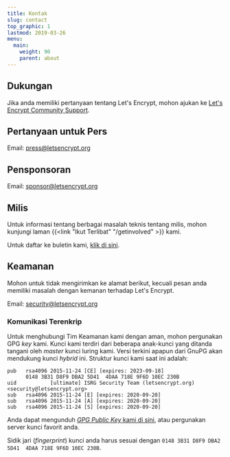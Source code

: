 ```yaml
---
title: Kontak
slug: contact
top_graphic: 1
lastmod: 2019-03-26
menu:
  main:
    weight: 90
    parent: about
---
```


## Dukungan

Jika anda memiliki pertanyaan tentang Let's Encrypt, mohon ajukan ke [Let's Encrypt Community Support](https://community.letsencrypt.org/).

## Pertanyaan untuk Pers

Email: [press@letsencrypt.org](mailto:press@letsencrypt.org)

## Pensponsoran

Email: [sponsor@letsencrypt.org](mailto:sponsor@letsencrypt.org)

## Milis

Untuk informasi tentang berbagai masalah teknis tentang milis, mohon kunjungi laman {{<link "Ikut Terlibat" "/getinvolved" >}} kami.

Untuk daftar ke buletin kami, [klik di sini](https://mailchi.mp/letsencrypt.org/fjp6ha1gad).

## Keamanan

Mohon untuk tidak mengirimkan ke alamat berikut, kecuali pesan anda memiliki masalah dengan kemanan terhadap Let's Encrypt.

Email: [security@letsencrypt.org](mailto:security@letsencrypt.org)

### Komunikasi Terenkrip

Untuk menghubungi Tim Keamanan kami dengan aman, mohon pergunakan GPG *key* kami. Kunci kami terdiri dari beberapa anak-kunci yang ditanda tangani oleh *master* kunci luring kami. Versi terkini apapun dari GnuPG akan mendukung kunci *hybrid* ini. Struktur kunci kami saat ini adalah:

```
pub   rsa4096 2015-11-24 [CE] [expires: 2023-09-18]
      0148 3B31 D8F9 DBA2 5D41  4DAA 718E 9F6D 10EC 230B
uid           [ultimate] ISRG Security Team (letsencrypt.org) <security@letsencrypt.org>
sub   rsa4096 2015-11-24 [E] [expires: 2020-09-20]
sub   rsa4096 2015-11-24 [A] [expires: 2020-09-20]
sub   rsa4096 2015-11-24 [S] [expires: 2020-09-20]
```

Anda dapat mengunduh [*GPG Public Key* kami di sini](/security_letsencrypt.org-publickey.asc), atau pergunakan server kunci favorit anda.

Sidik jari (*fingerprint*) kunci anda harus sesuai dengan `0148 3B31 D8F9 DBA2 5D41  4DAA 718E 9F6D 10EC 230B`.
